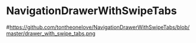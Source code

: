 # NavigationDrawerWithSwipeTabs


#https://github.com/tontheonelove/NavigationDrawerWithSwipeTabs/blob/master/drawer_with_swipe_tabs.png
